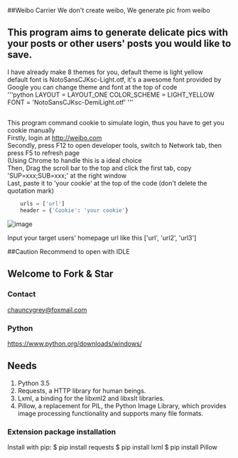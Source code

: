 ﻿##Weibo Carrier
We don't create weibo, We generate pic from weibo

## This program aims to generate delicate pics with your posts or other users' posts you would like to save.  
I have already make 8 themes for you, default theme is light yellow  
default font is NotoSansCJKsc-Light.otf, it's a awesome font provided by Google
you can change theme and font at the top of code  
'''python
    LAYOUT = LAYOUT_ONE
    COLOR_SCHEME = LIGHT_YELLOW
    FONT = 'NotoSansCJKsc-DemiLight.otf'
'''    

##
This program command cookie to simulate login, thus you have to get you cookie manually  
Firstly, login at http://weibo.com  
Secondly, press F12 to open developer tools, switch to Network tab, then press F5 to refresh page  
(Using Chrome to handle this is a ideal choice  
Then, Drag the scroll bar to the top and click the first tab, copy 'SUP=xxx;SUB=xxx;' at the right window  
Last, paste it to 'your cookie' at the top of the code (don't delete the quotation mark)  
``` python
    urls = ['url']
    header = {'Cookie': 'your cookie'}
```

![image](https://github.com/chauncygrey/weibo_pic_carrier/blob/master/get_cookie.jpg)

Input your target users' homepage url like this ['url', 'url2', 'url3']


##Caution
Recommend to open with IDLE

## Welcome to Fork & Star

### Contact
chauncygrey@foxmail.com

### Python
https://www.python.org/downloads/windows/

## Needs
1. Python 3.5  
2. Requests, a HTTP library for human beings. 
3. Lxml, a binding for the libxml2 and libxslt libraries. 
4. Pillow, a replacement for PIL, the Python Image Library, which provides image processing functionality and supports many file formats.

### Extension package installation
Install with pip:
$ pip install requests
$ pip install lxml
$ pip install Pillow
